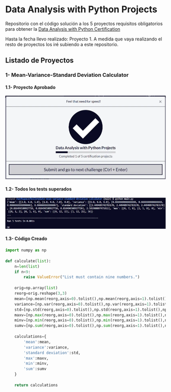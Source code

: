 # Data Analysis with Python Projects

Repositorio con el código solución a los 5 proyectos requisitos obligatorios para obtener la [Data Analysis with Python Certification](https://www.freecodecamp.org/learn/data-analysis-with-python/)

Hasta la fecha llevo realizado: Proyecto 1. A medida que vaya realizando el resto de proyectos los iré subiendo a este repositorio.

## Listado de Proyectos

### 1- Mean-Variance-Standard Deviation Calculator

#### 1.1- Proyecto Aprobado

![Primer Proyecto Aprobado](./Proyecto1_Mean-Variance-StandardDeviationCalculator/passed.webp)

#### 1.2- Todos los tests superados

![All tests passed](./Proyecto1_Mean-Variance-StandardDeviationCalculator/all_tests_passed.webp)

#### 1.3- Código Creado

```py
import numpy as np

def calculate(list):
    n=len(list)
    if n<9:
        raise ValueError("List must contain nine numbers.")

    orig=np.array(list)
    reorg=orig.reshape(3,3)
    mean=[np.mean(reorg,axis=0).tolist(),np.mean(reorg,axis=1).tolist(),np.mean(reorg)]
    variance=[np.var(reorg,axis=0).tolist(),np.var(reorg,axis=1).tolist(),np.var(reorg)]
    std=[np.std(reorg,axis=0).tolist(),np.std(reorg,axis=1).tolist(),np.std(reorg)]
    maxv=[np.max(reorg,axis=0).tolist(),np.max(reorg,axis=1).tolist(),np.max(reorg)]
    minv=[np.min(reorg,axis=0).tolist(),np.min(reorg,axis=1).tolist(),np.min(reorg)]
    sumv=[np.sum(reorg,axis=0).tolist(),np.sum(reorg,axis=1).tolist(),np.sum(reorg)]

    calculations={
        'mean':mean,
        'variance':variance,
        'standard deviation':std,
        'max':maxv,
        'min':minv,
        'sum':sumv
    }

    return calculations
```
